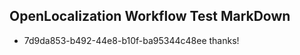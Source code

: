 ## OpenLocalization Workflow Test MarkDown
* 7d9da853-b492-44e8-b10f-ba95344c48ee thanks!

<!--HONumber=Aug16_HO4-->


